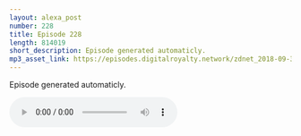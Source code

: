 ```yaml
---
layout: alexa_post
number: 228
title: Episode 228
length: 814019
short_description: Episode generated automaticly.
mp3_asset_link: https://episodes.digitalroyalty.network/zdnet_2018-09-30_01-00-04.mp3
---
```


Episode generated automaticly.

<audio controls>
    <source src="{{ page.mp3_asset_link }}" type="audio/mpeg">
</audio>